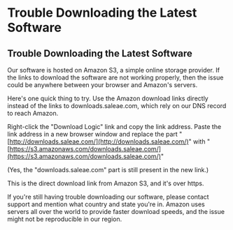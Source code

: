 # Trouble Downloading the Latest Software

## Trouble Downloading the Latest Software

Our software is hosted on Amazon S3, a simple online storage provider. If the links to download the software are not working properly, then the issue could be anywhere between your browser and Amazon's servers.

Here's one quick thing to try. Use the Amazon download links directly instead of the links to downloads.saleae.com, which rely on our DNS record to reach Amazon.

Right-click the "Download Logic" link and copy the link address. Paste the link address in a new browser window and replace the part "[http://downloads.saleae.com/](http://downloads.saleae.com/)" with "[https://s3.amazonaws.com/downloads.saleae.com/](https://s3.amazonaws.com/downloads.saleae.com/)"

\(Yes, the "downloads.saleae.com" part is still present in the new link.\)

This is the direct download link from Amazon S3, and it's over https.

If you're still having trouble downloading our software, please contact support and mention what country and state you're in. Amazon uses servers all over the world to provide faster download speeds, and the issue might not be reproducible in our region.

